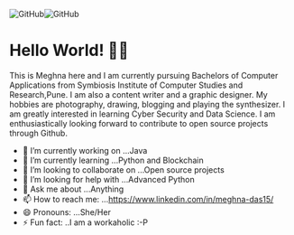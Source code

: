 
![GitHub](https://media.tenor.com/images/7db4eaa3e47272c8e58ee018fc390b7d/tenor.gif)![GitHub](https://i.pinimg.com/originals/39/bf/c0/39bfc051c9de1e3a71c5210755e4edf7.gif)
# Hello World! 👋🏻

This is Meghna here and I am currently pursuing Bachelors of Computer Applications from Symbiosis Institute of Computer Studies and Research,Pune. 
I am also a content writer and a graphic designer. My hobbies are photography, drawing, blogging and playing the synthesizer. I am greatly interested in learning Cyber Security
and Data Science. I am enthusiastically looking forward to contribute to open source projects through Github. 

- 🔭 I’m currently working on ...Java
- 🌱 I’m currently learning ...Python and Blockchain
- 👯 I’m looking to collaborate on ...Open source projects
- 🤔 I’m looking for help with ...Advanced Python
- 💬 Ask me about ...Anything
- 📫 How to reach me: ...https://www.linkedin.com/in/meghna-das15/
- 😄 Pronouns: ...She/Her
- ⚡ Fun fact: ..I am a workaholic :-P
